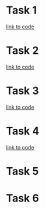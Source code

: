 # Task 1

[link to code](https://github.com/SethCorb/math4610/blob/aee47cf9c2d7de50a6629e081a3519c8d2925c80/software/matvecop.py)

# Task 2

[link to code](https://github.com/SethCorb/math4610/blob/aee47cf9c2d7de50a6629e081a3519c8d2925c80/software/Task92.py)

# Task 3

[link to code](https://github.com/SethCorb/math4610/blob/aee47cf9c2d7de50a6629e081a3519c8d2925c80/software/matvecop.py)

# Task 4

[link to code](https://github.com/SethCorb/math4610/blob/aee47cf9c2d7de50a6629e081a3519c8d2925c80/software/94.py)

# Task 5

# Task 6
